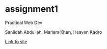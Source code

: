# assignment1
Practical Web Dev 

Sanjidah Abdullah, Mariam Khan, Heaven Kadro

[Link to site](https://sanjidah.github.io/assignment1/)

